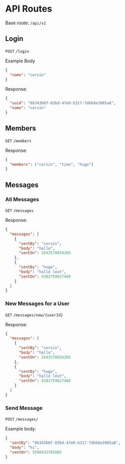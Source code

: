 # API Routes
Base route: `/api/v1`

## Login
`POST` `/login`  

Example Body
```json
{
  "name": "corsin"
}
```

Response:
```json
{
  "uuid": "8b343b07-83bd-47e0-b317-7dbb8e3985a8",
  "name": "corsin"
}
```

## Members
`GET` `/members`

Response:  
```json
{
  "members": ["corsin", "timo", "hugo"]
}
```

## Messages
### All Messages
`GET` `/messages`

Response:
```json
{
  "messages": [
    {
      "sentBy": "corsin",
      "body": "hallo",
      "sentOn": 2643578034265
    },
    {
      "sentBy": "hugo",
      "body": "hallo leut",
      "sentOn": 4382759627480
    }
  ]
}
```

### New Messages for a User
`GET` `/messages/new/{userId}`

Response: 
```json
{
  "messages": [
    {
      "sentBy": "corsin",
      "body": "hallo",
      "sentOn": 2643578034265
    },
    {
      "sentBy": "hugo",
      "body": "hallo leut",
      "sentOn": 4382759627480
    }
  ]
}
```

### Send Message
`POST` `/messages/`

Example body:
```json
{
  "sentBy": "8b343b07-83bd-47e0-b317-7dbb8e3985a8",
  "body": "hi",
  "sentOn": 5590432785885
}
```

